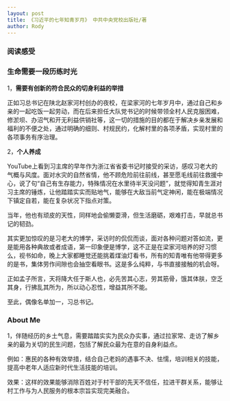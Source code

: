 ```yaml
---
layout: post
title: 《习近平的七年知青岁月》 中共中央党校出版社/著
author: Rody
---
```


### 阅读感受

### 生命需要一段历练时光

1，**需要有创新的符合民众的切身利益的举措**

正如习总书记在陕北赵家河村创办的夜校，在梁家河的七年岁月中，通过自己和乡亲的一起吃饭一起劳动，而在后来担任大队党书记的时候带领全村人民克服困难，修淤坝、办沼气和开无利益供销社等，这一切的措施的目的都在于解决乡亲发展和福利的不便之处，通过明确的细则、村规民约，化解村里的各项矛盾，实现村里的各项事务有序治理。

2，**个人养成**

YouTube上看到习主席的早年作为浙江省省委书记时接受的采访，感叹习老大的气概与风度。面对水灾的自然省情，他不顾危险前往前线，甚至愿毛线前往救援中心，说了句“自己有生存能力，特殊情况在水里待半天没问题”，就觉得知青生涯对习主席的锤炼，让他踏踏实实而贴地气，能够在大敌当前气定神闲，能在极端情况下镇定自若，能在复杂状况下指点对策。

当年，他也有顽皮的天性，同样地会偷懒耍滑，但生活磨砺，艰难打击，早就总书记的韧劲。

其实更加惊叹的是习老大的博学，采访时的侃侃而谈，面对各种问题对答如流，更是能用各种典故或者成语，第一印象便是博学，这不正是在梁家河培养的好习惯么，视书如命，晚上大家都睡觉还能挑着煤油灯看书，所有的知青唯有他带得更多的是书，集体劳作间隙也会抽空看眼书。这是多么纯粹，与书直接接触的机会呀。

正如孟子所言，天将降大任于斯人也，必先苦其心志，劳其筋骨，饿其体肤，空乏其身，行拂乱其所为，所以动心忍性，增益其所不能。

至此，偶像名单加一，习总书记。

### About Me

1，伴随经历的乡土气息，需要踏踏实实为民众办实事，通过拉家常、走访了解乡亲的最为关切的民生问题，包括了解民众最为在意的自身利益点。

例如：惠民的各种有效举措，结合自己老妈的遇事不决、怯懦，培训相关的技能，提高中老年人适应新时代生活技能的培训。

效果：这样的效果能够消除百姓对于村干部的先天不信任，拉进干群关系，能够让村工作与为人民服务的根本宗旨实现完美融合。





